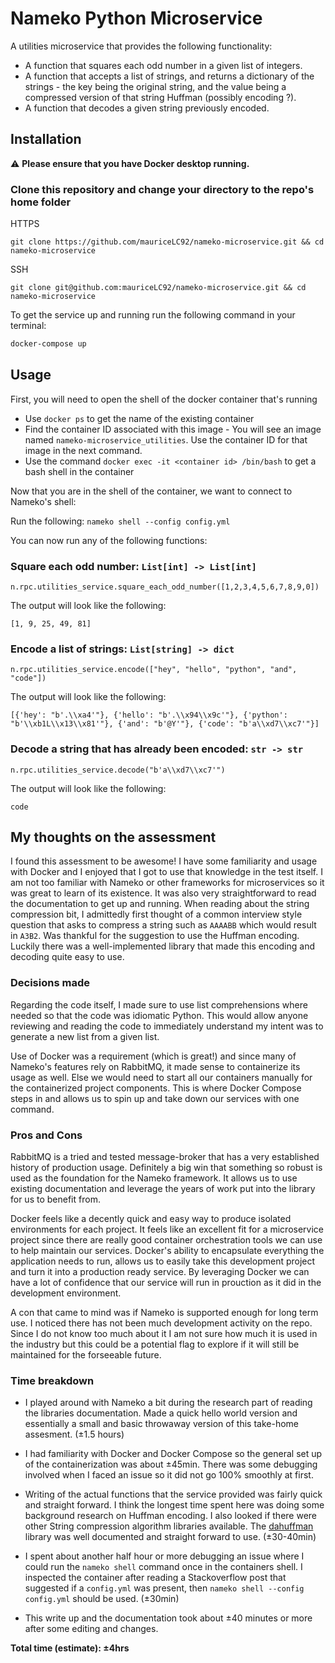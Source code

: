 # Nameko Python Microservice

A utilities microservice that provides the following functionality:

- A function that squares each odd number in a given list of integers.
- A function that accepts a list of strings, and returns a dictionary of the strings - the key being
  the original string, and the value being a compressed version of that string Huffman (possibly
  encoding ?).
- A function that decodes a given string previously encoded.

## Installation

⚠️ **Please ensure that you have Docker desktop running.**

### Clone this repository and change your directory to the repo's home folder

HTTPS

```
git clone https://github.com/mauriceLC92/nameko-microservice.git && cd nameko-microservice
```

SSH

```
git clone git@github.com:mauriceLC92/nameko-microservice.git && cd nameko-microservice
```

To get the service up and running run the following command in your terminal:

```bash
docker-compose up
```

## Usage

First, you will need to open the shell of the docker container that's running

- Use `docker ps` to get the name of the existing container
- Find the container ID associated with this image - You will see an image named `nameko-microservice_utilities`. Use the container ID for that image in the next command.
- Use the command `docker exec -it <container id> /bin/bash` to get a bash shell in the container

Now that you are in the shell of the container, we want to connect to Nameko's shell:

Run the following: `nameko shell --config config.yml`

You can now run any of the following functions:

### Square each odd number: `List[int] -> List[int]`

```
n.rpc.utilities_service.square_each_odd_number([1,2,3,4,5,6,7,8,9,0])
```

The output will look like the following:

```
[1, 9, 25, 49, 81]
```

### Encode a list of strings: `List[string] -> dict`

```
n.rpc.utilities_service.encode(["hey", "hello", "python", "and", "code"])
```

The output will look like the following:

```
[{'hey': "b'.\\xa4'"}, {'hello': "b'.\\x94\\x9c'"}, {'python': "b'\\xb1L\\x13\\x81'"}, {'and': "b'@Y'"}, {'code': "b'a\\xd7\\xc7'"}]
```

### Decode a string that has already been encoded: `str -> str`

```
n.rpc.utilities_service.decode("b'a\\xd7\\xc7'")
```

The output will look like the following:

```
code
```

## My thoughts on the assessment

I found this assessment to be awesome! I have some familiarity and usage with Docker and I enjoyed that I got to use that knowledge in the test itself. I am not too familiar with Nameko or other frameworks for microservices so it was great to learn of its existence. It was also very straightforward to read the documentation to get up and running. When reading about the string compression bit, I admittedly first thought of a common interview style question that asks to compress a string such as `AAAABB` which would result in `A3B2`. Was thankful for the suggestion to use the Huffman encoding. Luckily there was a well-implemented library that made this encoding and decoding quite easy to use.

### Decisions made

Regarding the code itself, I made sure to use list comprehensions where needed so that the code was idiomatic Python. This would allow anyone reviewing and reading the code to immediately understand my intent was to generate a new list from a given list.

Use of Docker was a requirement (which is great!) and since many of Nameko's features rely on RabbitMQ, it made sense to containerize its usage as well. Else we would need to start all our containers manually for the containerized project components. This is where Docker Compose steps in and allows us to spin up and take down our services with one command.

### Pros and Cons

RabbitMQ is a tried and tested message-broker that has a very established history of production usage. Definitely a big win that something so robust is used as the foundation for the Nameko framework. It allows us to use existing documentation and leverage the years of work put into the library for us to benefit from.

Docker feels like a decently quick and easy way to produce isolated environments for each project. It feels like an excellent fit for a microservice project since there are really good container orchestration tools we can use to help maintain our services. Docker's ability to encapsulate everything the application needs to run, allows us to easily take this development project and turn it into a production ready service. By leveraging Docker we can have a lot of confidence that our service will run in prouction as it did in the development environment.

A con that came to mind was if Nameko is supported enough for long term use. I noticed there has not been much development activity on the repo. Since I do not know too much about it I am not sure how much it is used in the industry but this could be a potential flag to explore if it will still be maintained for the forseeable future.

### Time breakdown

- I played around with Nameko a bit during the research part of reading the libraries documentation. Made a quick hello world version and essentially a small and basic throwaway version of this take-home assesment. (±1.5 hours)

- I had familiarity with Docker and Docker Compose so the general set up of the containerization was about ±45min. There was some debugging involved when I faced an issue so it did not go 100% smoothly at first.

- Writing of the actual functions that the service provided was fairly quick and straight forward. I think the longest time spent here was doing some background research on Huffman encoding. I also looked if there were other String compression algorithm libraries available. The [dahuffman](https://github.com/soxofaan/dahuffman) library was well documented and straight forward to use. (±30-40min)

- I spent about another half hour or more debugging an issue where I could run the `nameko shell` command once in the containers shell. I inspected the container after reading a Stackoverflow post that suggested if a `config.yml` was present, then `nameko shell --config config.yml` should be used. (±30min)

- This write up and the documentation took about ±40 minutes or more after some editing and changes.

**Total time (estimate): ±4hrs**
